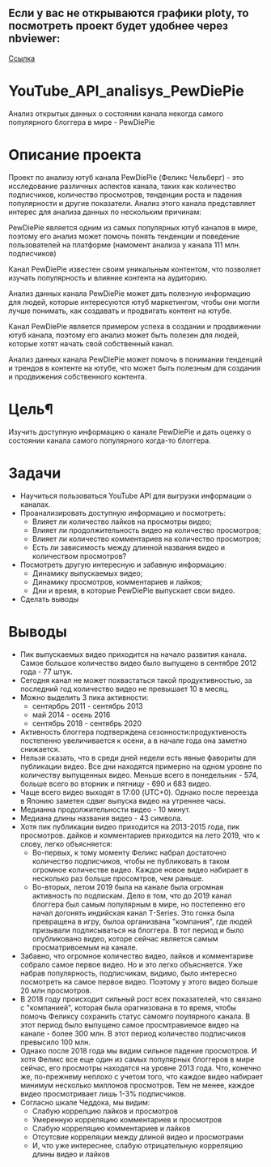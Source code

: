 ## Если у вас не открываются графики ploty, то посмотреть проект будет удобнее через nbviewer: 
[Ссылка](https://nbviewer.org/github/Igaime/YouTube_API_analisys_PewDiePie/blob/main/youtube_project.ipynb)

# YouTube_API_analisys_PewDiePie
Анализ открытых данных о состоянии канала некогда самого популярного блоггера в мире - PewDiePie 

# Описание проекта
Проект по анализу ютуб канала PewDiePie (Феликс Чельберг) - это исследование различных аспектов канала, таких как количество подписчиков, количество просмотров, тенденции роста и падения популярности и другие показатели. Анализ этого канала представляет интерес для анализа данных по нескольким причинам:

PewDiePie является одним из самых популярных ютуб каналов в мире, поэтому его анализ может помочь понять тенденции и поведение пользователей на платформе (намомент анализа у канала 111 млн. подписчиков)

Канал PewDiePie известен своим уникальным контентом, что позволяет изучать популярность и влияние контента на аудиторию.

Анализ данных канала PewDiePie может дать полезную информацию для людей, которые интересуются ютуб маркетингом, чтобы они могли лучше понимать, как создавать и продвигать контент на ютубе.

Канал PewDiePie является примером успеха в создании и продвижении ютуб канала, поэтому его анализ может быть полезен для людей, которые хотят начать свой собственный канал.

Анализ данных канала PewDiePie может помочь в понимании тенденций и трендов в контенте на ютубе, что может быть полезным для создания и продвижения собственного контента.

# Цель¶

Изучить доступную информацию о канале PewDiePie и дать оценку о состоянии канала самого популярного когда-то блоггера.

# Задачи

- Научиться пользоваться YouTube API для выгрузки информации о каналах.
- Проанализировать доступную информацию и посмотреть:
    - Влияет ли количество лайков на просмотры видео;
    - Влияет ли продолжительность видео на количество просмотров;
    - Влияет ли количество комментариев на количество просмотров;
    - Есть ли зависимость между длинной названия видео и количеством просмотров?
- Посмотреть другую интересную и забавную информацию:
    - Динамику выпускаемых видео;
    - Динамику просмотров, комментариев и лайков;
    - Дни и время, в которые PewDiePie выпускает свои видео.
- Сделать выводы

# Выводы

- Пик выпускаемых видео приходится на начало развития канала. Самое большое количество видео было выпущено в сентябре 2012 года - 77 штук.
- Сегодня канал не может похвастаться такой продуктивностью, за последний год количество видео не превышает 10 в месяц.
- Можно выделить 3 пика активности:
    - сентярбрь 2011 - сентябрь 2013
    - май 2014 - осень 2016
    - сентябрь 2018 - сентябрь 2020
- Активность блоггера подтверждена сезонности:продуктивность постепенно увеличивается к осени, а в начале года она заметно снижается.
- Нельзя сказать, что в среди дней недели есть явные фавориты для публикации видео. Все дни находятся примерно на одном уровне по количеству выпущенных видео. Меньше всего в понедельник - 574, больше всего во вторник и пятницу - 690 и 683 видео.
- Чаще всего видео выходят в 17:00 (UTC+0). Однако после переезда в Японию заметен сдвиг выпуска видео на утреннее часы.
- Медианна продолжительности видео - 10 минут.
- Медиана длины названия видео - 43 символа.
- Хотя пик публикации видео приходится на 2013-2015 года, пик просмотров. дайков и комментариев приходится на лето 2019, что к слову, легко объясняется:
    - Во-первых, к тому моменту Феликс набрал достаточно количество подписчиков, чтобы не публиковать в таком огромное количестве видео. Каждое новое видео набирает в несколько раз больше просомтров, чем раньше.
    - Во-вторых, летом 2019 была на канале была огромная активность по подпискам. Дело в том, что до 2019 канал блоггера был самым популярным в мире, но постепенно его начал догонять индийская канал T-Series. Это гонка была превращена в игру, былоа организвана "компания", где людей призывали подписываться на блоггера. В тот период и было опубликовано видео, которе сейчас является самым просматривоемым на канале.
- Забавно, что огромное количество видео, лайков и комментариве собрало самое первое видео. Но и это легко объясняется. Уже набрав популярность, подписчикам, видимо, было интересно посмотреть на самое первое видео. Поэтому у этого видео больше 20 млн просмотров. 
- В 2018 году происходит сильный рост всех показателей, что связано с "компанией", которая была орагнизована в то время, чтобы помочь Феликсу сохранить статус самомго поулярного канала. В этот период было выпущено самое просмтравиемое видео на канале - более 300 млн. В этот период количество подписчиков превысило 100 млн.
- Однако после 2018 года мы видим сильное падение просмотров. И хотя Феликс все еще один из самых популярных блоггеров в мире сейчас, его просмотры находятся на уровне 2013 года. Что, конечно же, по-прежнему неплохо с учетом того, что каждое видео набирает минимум несколько миллонов просмотров. Тем не менее, каждое видео просмотривает лишь 1-3% подписчиков.
- Согласно шкале Чеддока, мы видим:
    - Слабую коррелцию лайков и просмотров
    - Умеренную корреляцию комментариев и просмотров
    - Слабую корреляцию комментариев и лайков
    - Отсутсвие корреляции между длиной видео и просмотрами
    - И, что уже интереснее, слабую отрицательную корреляцию длины видео и лайков


